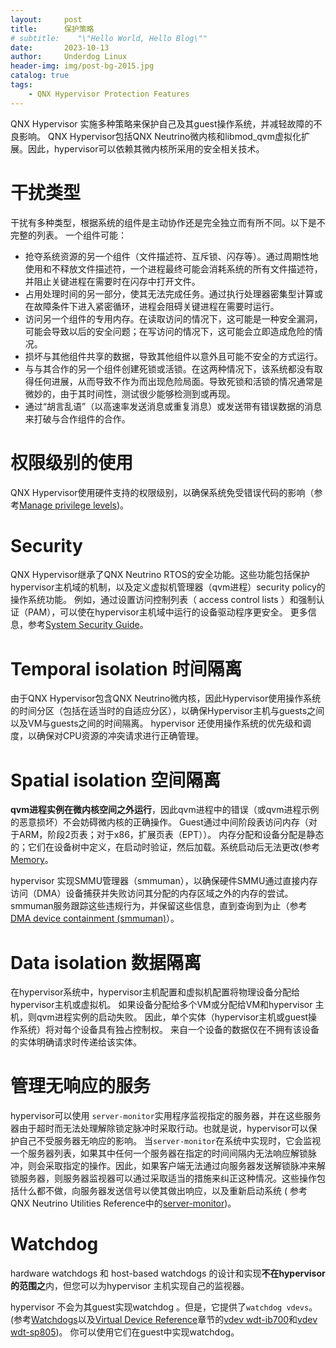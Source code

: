 ```yaml
---
layout:     post
title:      保护策略
# subtitle:    "\"Hello World, Hello Blog\""
date:       2023-10-13
author:     Underdog Linux
header-img: img/post-bg-2015.jpg
catalog: true
tags:
    - QNX Hypervisor Protection Features
---
```


QNX Hypervisor 实施多种策略来保护自己及其guest操作系统，并减轻故障的不良影响。
QNX Hypervisor包括QNX Neutrino微内核和libmod_qvm虚拟化扩展。因此，hypervisor可以依赖其微内核所采用的安全相关技术。

# 干扰类型
干扰有多种类型，根据系统的组件是主动协作还是完全独立而有所不同。以下是不完整的列表。
一个组件可能：
- 抢夺系统资源的另一个组件（文件描述符、互斥锁、闪存等）。通过周期性地使用和不释放文件描述符，一个进程最终可能会消耗系统的所有文件描述符，并阻止关键进程在需要时在闪存中打开文件。
- 占用处理时间的另一部分，使其无法完成任务。通过执行处理器密集型计算或在故障条件下进入紧密循环，进程会阻碍关键进程在需要时运行。
- 访问另一个组件的专用内存。在读取访问的情况下，这可能是一种安全漏洞，可能会导致以后的安全问题；在写访问的情况下，这可能会立即造成危险的情况。
- 损坏与其他组件共享的数据，导致其他组件以意外且可能不安全的方式运行。
- 与与其合作的另一个组件创建死锁或活锁。在这两种情况下，该系统都没有取得任何进展，从而导致不作为而出现危险局面。导致死锁和活锁的情况通常是微妙的，由于其时间性，测试很少能够检测到或再现。
- 通过“胡言乱语”（以高速率发送消息或重复消息）或发送带有错误数据的消息来打破与合作组件的合作。


# 权限级别的使用
QNX Hypervisor使用硬件支持的权限级别，以确保系统免受错误代码的影响（参考[Manage privilege levels](http://www.qnx.com/developers/docs/7.1/com.qnx.doc.hypervisor.user/topic/virt/qvm.html#qvm__priv))。

# Security
QNX Hypervisor继承了QNX Neutrino RTOS的安全功能。这些功能包括保护hypervisor主机域的机制，以及定义虚拟机管理器（qvm进程）security policy的操作系统功能。
例如，通过设置访问控制列表（ access control lists ）和强制认证（PAM），可以使在hypervisor主机域中运行的设备驱动程序更安全。
更多信息，参考[System Security Guide](http://www.qnx.com/developers/docs/7.1/com.qnx.doc.security.system/topic/manual/about.html)。

# Temporal isolation 时间隔离
由于QNX Hypervisor包含QNX Neutrino微内核，因此Hypervisor使用操作系统的时间分区（包括在适当时的自适应分区），以确保Hypervisor主机与guests之间以及VM与guests之间的时间隔离。
hypervisor 还使用操作系统的优先级和调度，以确保对CPU资源的冲突请求进行正确管理。

# Spatial isolation 空间隔离
**qvm进程实例在微内核空间之外运行**，因此qvm进程中的错误（或qvm进程示例的恶意损坏）不会妨碍微内核的正确操作。
Guest通过中间阶段表访问内存（对于ARM，阶段2页表；对于x86，扩展页表（EPT））。
内存分配和设备分配是静态的；它们在设备树中定义，在启动时验证，然后加载。系统启动后无法更改(参考[Memory](http://www.qnx.com/developers/docs/7.1/com.qnx.doc.hypervisor.user/topic/virt/mem.html)。

hypervisor 实现SMMU管理器（smmuman），以确保硬件SMMU通过直接内存访问（DMA）设备捕获并失败访问其分配的内存区域之外的内存的尝试。smmuman服务跟踪这些违规行为，并保留这些信息，直到查询到为止（参考[DMA device containment (smmuman)](http://www.qnx.com/developers/docs/7.1/com.qnx.doc.hypervisor.user/topic/qhs/dmadevcontain.html)）。

# Data isolation  数据隔离
在hypervisor系统中，hypervisor主机配置和虚拟机配置将物理设备分配给hypervisor主机或虚拟机。
如果设备分配给多个VM或分配给VM和hypervisor 主机，则qvm进程实例的启动失败。
因此，单个实体（hypervisor主机或guest操作系统）将对每个设备具有独占控制权。
来自一个设备的数据仅在不拥有该设备的实体明确请求时传递给该实体。

# 管理无响应的服务
hypervisor可以使用 `server-monitor`实用程序监视指定的服务器，并在这些服务器由于超时而无法处理解除锁定脉冲时采取行动。也就是说，hypervisor可以保护自己不受服务器无响应的影响。
当`server-monitor`在系统中实现时，它会监视一个服务器列表，如果其中任何一个服务器在指定的时间间隔内无法响应解锁脉冲，则会采取指定的操作。因此，如果客户端无法通过向服务器发送解锁脉冲来解锁服务器，则服务器监视器可以通过采取适当的措施来纠正这种情况。这些操作包括什么都不做，向服务器发送信号以使其做出响应，以及重新启动系统 ( 参考QNX Neutrino Utilities Reference中的[server-monitor](http://www.qnx.com/developers/docs/7.1/com.qnx.doc.neutrino.utilities/topic/s/server-monitor.html))。

# Watchdog
hardware watchdogs 和 host-based watchdogs 的设计和实现**不在hypervisor的范围之**内，但您可以为hypervisor 主机实现自己的监视器。

hypervisor 不会为其guest实现watchdog 。但是，它提供了`watchdog vdevs`。
(参考[Watchdogs](http://www.qnx.com/developers/docs/7.1/com.qnx.doc.hypervisor.user/topic/qhs/watchdog.html)以及[Virtual Device Reference](http://www.qnx.com/developers/docs/7.1/com.qnx.doc.hypervisor.user/topic/vdev_ref/vdev_ref.html)章节的[vdev wdt-ib700](http://www.qnx.com/developers/docs/7.1/com.qnx.doc.hypervisor.user/topic/vdev_ref/vdev_wdt-ib700.html)和[vdev wdt-sp805](http://www.qnx.com/developers/docs/7.1/com.qnx.doc.hypervisor.user/topic/vdev_ref/vdev_wdt-sp805.html))。
你可以使用它们在guest中实现watchdog。
